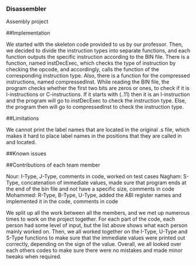 ### Disassembler
Assembly project

##Implementation

We started with the skeleton code provided to us by our professor. Then, we decided to divide the instruction types into separate functions, and each function outputs the specific instruction according to the BIN file. There is a function, named instDecExec, which checks the type of instruction by checking the opcode, and accordingly, calls the function of the corresponding instruction type. Also, there is a function for the compressed instructions, named compressedInst. While reading the BIN file, the program checks whether the first two bits are zeros or ones, to check if it is I-instructions or C-instructions. If it starts with (..11) then it is an I-instruction and the program will go to instDecExec to check the instruction type. Else, the program then will go to compressedInst to check the instruction type.

##Limitations

  We cannot print the label names that are located in the original .s file, which makes it hard to place label names in the positions that they are called in and located.

##Known issues


##Contributions of each team member

  Nour: I-Type, J-Type, comments in code, worked on test cases
  Nagham: S-Type, concatenation of immediate values, made sure that program ends at the end of the bin file and not have a specific size, comments in code
  Mohammed: R-Type, B-Type, U-Type, added the ABI register names and implemented it in the code, comments in code

  We split up all the work between all the members, and we met up numerous times to work on the project together. For each part of the code, each person had some level of input, but the list above shows what each person mainly worked on. Then, we all worked together on the I-Type, U-Type and S-Type functions to make sure that the immediate values were printed out correctly, depending on the sign of the value. Overall, we all looked over each others codes to make sure there were no mistakes and made minor tweaks when required.
